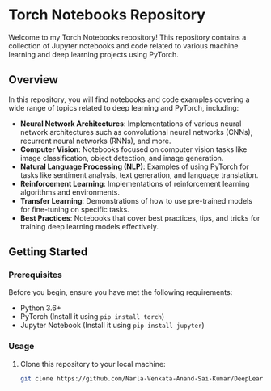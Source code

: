 # Torch Notebooks Repository

Welcome to my Torch Notebooks repository! This repository contains a collection of Jupyter notebooks and code related to various machine learning and deep learning projects using PyTorch.

## Overview

In this repository, you will find notebooks and code examples covering a wide range of topics related to deep learning and PyTorch, including:

- **Neural Network Architectures**: Implementations of various neural network architectures such as convolutional neural networks (CNNs), recurrent neural networks (RNNs), and more.
- **Computer Vision**: Notebooks focused on computer vision tasks like image classification, object detection, and image generation.
- **Natural Language Processing (NLP)**: Examples of using PyTorch for tasks like sentiment analysis, text generation, and language translation.
- **Reinforcement Learning**: Implementations of reinforcement learning algorithms and environments.
- **Transfer Learning**: Demonstrations of how to use pre-trained models for fine-tuning on specific tasks.
- **Best Practices**: Notebooks that cover best practices, tips, and tricks for training deep learning models effectively.

## Getting Started

### Prerequisites

Before you begin, ensure you have met the following requirements:

- Python 3.6+
- PyTorch (Install it using `pip install torch`)
- Jupyter Notebook (Install it using `pip install jupyter`)

### Usage

1. Clone this repository to your local machine:

   ```bash
   git clone https://github.com/Narla-Venkata-Anand-Sai-Kumar/DeepLearning_with_torch.git